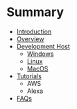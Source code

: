 # Summary

* [Introduction](README.md)
* [Overview](documentation.md)
* [Development Host](awsmd.md)
   * [Windows](windows.md)
   * [Linux](linux.md)
   * [MacOS](macos.md)
* [Tutorials](tutorials.md)
   * AWS
   * Alexa
* [FAQs](faqs.md)

